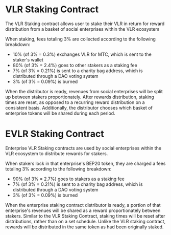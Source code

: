 # VLR Staking Contract

The VLR Staking contract allows user to stake their VLR in return for reward distribution from a basket of social enterprises within the VLR ecosystem

When staking, fees totaling 3% are collected according to the following breakdown:

- 10% (of 3% = 0.3%) exchanges VLR for MTC, which is sent to the staker's wallet
- 80% (of 3% = 2.4%) goes to other stakers as a staking fee
- 7% (of 3% = 0.21%) is sent to a charity bag address, which is distributed through a DAO voting system
- 3% (of 3% = 0.09%) is burned

When the distributor is ready, revenues from social enterprises will be split up between stakers proportionately.  After rewards distribution, staking times are reset, as opposed to a recurring reward distribution on a consistent basis.  Additionally, the distributor chooses which basket of enterprise tokens will be shared during each period.  

# EVLR Staking Contract

Enterprise VLR Staking contracts are used by social enterprises within the VLR ecosystem to distribute rewards for stakers.  

When stakers lock in that enterprise's BEP20 token, they are charged a  fees totaling 3% according to the following breakdown:

- 90% (of 3% = 2.7%) goes to stakers as a staking fee
- 7% (of 3% = 0.21%) is sent to a charity bag address, which is distributed through a DAO voting system
- 3% (of 3% = 0.09%) is burned

When the enterprise staking contract distributor is ready, a portion of that enterprise's revenues will be shared as a reward proportionately between stakers.  Similar to the VLR Staking Contract, staking times will be reset after distributions, rather than on a set schedule.  Unlike the VLR staking contract, rewards will be distributed in the same token as had been originally staked. 



